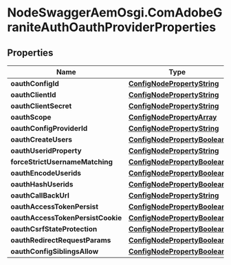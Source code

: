 # NodeSwaggerAemOsgi.ComAdobeGraniteAuthOauthProviderProperties

## Properties
Name | Type | Description | Notes
------------ | ------------- | ------------- | -------------
**oauthConfigId** | [**ConfigNodePropertyString**](ConfigNodePropertyString.md) |  | [optional] 
**oauthClientId** | [**ConfigNodePropertyString**](ConfigNodePropertyString.md) |  | [optional] 
**oauthClientSecret** | [**ConfigNodePropertyString**](ConfigNodePropertyString.md) |  | [optional] 
**oauthScope** | [**ConfigNodePropertyArray**](ConfigNodePropertyArray.md) |  | [optional] 
**oauthConfigProviderId** | [**ConfigNodePropertyString**](ConfigNodePropertyString.md) |  | [optional] 
**oauthCreateUsers** | [**ConfigNodePropertyBoolean**](ConfigNodePropertyBoolean.md) |  | [optional] 
**oauthUseridProperty** | [**ConfigNodePropertyString**](ConfigNodePropertyString.md) |  | [optional] 
**forceStrictUsernameMatching** | [**ConfigNodePropertyBoolean**](ConfigNodePropertyBoolean.md) |  | [optional] 
**oauthEncodeUserids** | [**ConfigNodePropertyBoolean**](ConfigNodePropertyBoolean.md) |  | [optional] 
**oauthHashUserids** | [**ConfigNodePropertyBoolean**](ConfigNodePropertyBoolean.md) |  | [optional] 
**oauthCallBackUrl** | [**ConfigNodePropertyString**](ConfigNodePropertyString.md) |  | [optional] 
**oauthAccessTokenPersist** | [**ConfigNodePropertyBoolean**](ConfigNodePropertyBoolean.md) |  | [optional] 
**oauthAccessTokenPersistCookie** | [**ConfigNodePropertyBoolean**](ConfigNodePropertyBoolean.md) |  | [optional] 
**oauthCsrfStateProtection** | [**ConfigNodePropertyBoolean**](ConfigNodePropertyBoolean.md) |  | [optional] 
**oauthRedirectRequestParams** | [**ConfigNodePropertyBoolean**](ConfigNodePropertyBoolean.md) |  | [optional] 
**oauthConfigSiblingsAllow** | [**ConfigNodePropertyBoolean**](ConfigNodePropertyBoolean.md) |  | [optional] 


